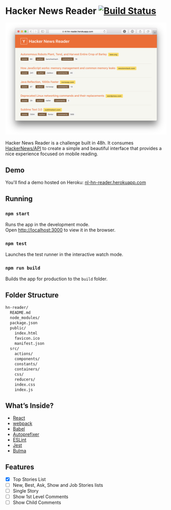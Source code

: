 # Hacker News Reader [![Build Status](https://travis-ci.org/PedroFelipe/hn-reader.svg?branch=master)](https://travis-ci.org/PedroFelipe/hn-reader)

![Hacker News Reader](screenshot.png)

Hacker News Reader is a challenge built in 48h. It consumes [HackerNews/API](https://github.com/HackerNews/API) to create a simple and beautiful interface that provides a nice experience focused on mobile reading.

## Demo
You'll find a demo hosted on Heroku: [nl-hn-reader.herokuapp.com](https://nl-hn-reader.herokuapp.com)

## Running
### `npm start`

Runs the app in the development mode.<br>
Open [http://localhost:3000](http://localhost:3000) to view it in the browser.

### `npm test`

Launches the test runner in the interactive watch mode.

### `npm run build`

Builds the app for production to the `build` folder.

## Folder Structure

```
hn-reader/
  README.md
  node_modules/
  package.json
  public/
    index.html
    favicon.ico
    manifest.json
  src/
    actions/
    components/
    constants/
    containers/
    css/
    reducers/
    index.css
    index.js
```

## What’s Inside?

* [React](https://facebook.github.io/react)
* [webpack](https://webpack.js.org)
* [Babel](http://babeljs.io)
* [Autoprefixer](https://github.com/postcss/autoprefixer)
* [ESLint](http://eslint.org)
* [Jest](http://facebook.github.io/jest)
* [Bulma](http://bulma.io)

## Features
- [x] Top Stories List
- [ ] New, Best, Ask, Show and Job Stories lists
- [ ] Single Story
- [ ] Show 1st Level Comments
- [ ] Show Child Comments
